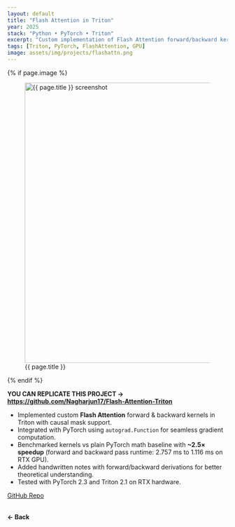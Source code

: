 ```yaml
---
layout: default
title: "Flash Attention in Triton"
year: 2025
stack: "Python • PyTorch • Triton"
excerpt: "Custom implementation of Flash Attention forward/backward kernels with benchmarking."
tags: [Triton, PyTorch, FlashAttention, GPU]
image: assets/img/projects/flashattn.png
---
```


{% if page.image %}
<figure>
  <img src="{{ page.image | relative_url }}" alt="{{ page.title }} screenshot"
     loading="lazy" width="640" style="height:auto;">
  <figcaption>{{ page.title }}</figcaption>
</figure>
{% endif %}

**YOU CAN REPLICATE THIS PROJECT -> https://github.com/Nagharjun17/Flash-Attention-Triton**

* Implemented custom **Flash Attention** forward & backward kernels in Triton with causal mask support.
* Integrated with PyTorch using `autograd.Function` for seamless gradient computation.
* Benchmarked kernels vs plain PyTorch math baseline with **~2.5× speedup** (forward and backward pass runtime: 2.757 ms to 1.116 ms on RTX GPU).
* Added handwritten notes with forward/backward derivations for better theoretical understanding.
* Tested with PyTorch 2.3 and Triton 2.1 on RTX hardware.

[GitHub Repo](https://github.com/Nagharjun17/Flash-Attention-Triton)

<div style="margin-top: 2rem;">
  <a href="/learning" style="text-decoration: none; font-weight: bold;">← Back</a>
</div>

